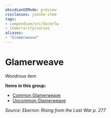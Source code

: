 ```yaml
---
obsidianUIMode: preview
cssclasses: json5e-item
tags:
- compendium/src/5e/erlw
- item/rarity/varies
aliases: 
- "Glamerweave"
---
```

# Glamerweave
*Wondrous item*  


**Items in this group:**

- [Common Glamerweave](2-Mechanics/CLI/items/common-glamerweave-erlw.md)
- [Uncommon Glamerweave](2-Mechanics/CLI/items/uncommon-glamerweave-erlw.md)

*Source: Eberron: Rising from the Last War p. 277*